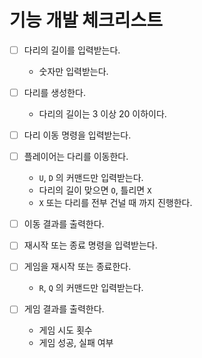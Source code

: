 # 기능 개발 체크리스트

- [ ] 다리의 길이를 입력받는다.
    - 숫자만 입력받는다.

- [ ] 다리를 생성한다.
    - 다리의 길이는 3 이상 20 이하이다.

- [ ] 다리 이동 명령을 입력받는다.

- [ ] 플레이어는 다리를 이동한다.
  - `U`, `D` 의 커맨드만 입력받는다.
  - 다리의 길이 맞으면 `O`, 틀리면 `X`
  - `X` 또는 다리를 전부 건널 때 까지 진행한다.

- [ ] 이동 결과를 출력한다.

- [ ] 재시작 또는 종료 명령을 입력받는다.

- [ ] 게임을 재시작 또는 종료한다.
  - `R`, `Q` 의 커맨드만 입력받는다.

- [ ] 게임 결과를 출력한다.
  - 게임 시도 횟수
  - 게임 성공, 실패 여부
